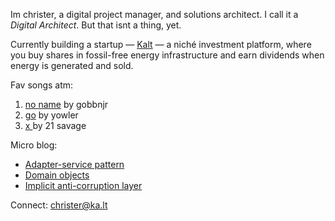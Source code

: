 Im christer, a digital project manager, and solutions architect. I call it a *Digital Architect*. But that isnt a thing, yet. 

Currently building a startup — <a href="https://ka.lt">Kalt</a> — a niché investment platform, where you buy shares in fossil-free energy infrastructure and earn dividends when energy is generated and sold.

Fav songs atm:
1. [no name](https://www.youtube.com/watch?v=c3E8DW_u0a8) by gobbnjr
2. [go](https://www.youtube.com/watch?v=OOFNUh80Jnw) by yowler
3. [x ](https://www.youtube.com/watch?v=SpXw0qiy3Wo) by 21 savage 

Micro blog:
- [Adapter-service pattern](https://medium.com/p/1d61c4bcca95)
- [Domain objects](https://medium.com/p/bb7eb5db4856)
- [Implicit anti-corruption layer](https://medium.com/p/63937f4fe67d)

Connect: christer@ka.lt
